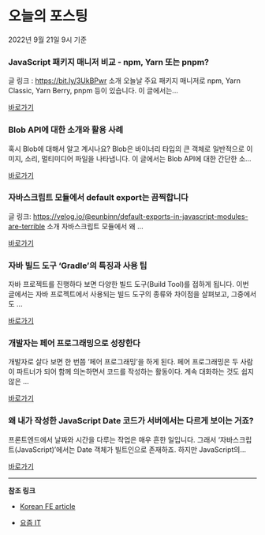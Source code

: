 # 오늘의 포스팅 
2022년 9월 21일 9시 기준 

###  JavaScript 패키지 매니저 비교 - npm, Yarn 또는 pnpm? 

 글 링크 : https://bit.ly/3UkBPwr 소개 오늘날 주요 패키지 매니저로 npm, Yarn Classic, Yarn Berry, pnpm 등이 있습니다. 이 글에서는... 

 [바로가기](https://kofearticle.substack.com/p/korean-fe-article-javascript-npm) 

###  Blob API에 대한 소개와 활용 사례 

 혹시 Blob에 대해서 알고 계시나요? Blob은 바이너리 타입의 큰 객체로 일반적으로 이미지, 소리, 멀티미디어 파일을 나타냅니다. 이 글에서는 Blob API에 대한 간단한 소... 

 [바로가기](https://kofearticle.substack.com/p/korean-fe-article-blob-api) 

###  자바스크립트 모듈에서 default export는 끔찍합니다 

 글 링크: https://velog.io/@eunbinn/default-exports-in-javascript-modules-are-terrible 소개 자바스크립트 모듈에서 왜 ... 

 [바로가기](https://kofearticle.substack.com/p/korean-fe-article-default-export) 

### 자바 빌드 도구 ‘Gradle’의 특징과 사용 팁 

 자바 프로젝트를 진행하다 보면 다양한 빌드 도구(Build Tool)를 접하게 됩니다. 이번 글에서는 자바 프로젝트에서 사용되는 빌드 도구의 종류와 차이점을 살펴보고, 그중에서도 ... 

 [바로가기](https://yozm.wishket.com/magazine/detail/1700/) 

### 개발자는 페어 프로그래밍으로 성장한다 

 개발자로 살다 보면 한 번쯤 ‘페어 프로그래밍’을 하게 된다. 페어 프로그래밍은 두 사람이 파트너가 되어 함께 의논하면서 코드를 작성하는 활동이다. 계속 대화하는 것도 쉽지 않은 ... 

 [바로가기](https://yozm.wishket.com/magazine/detail/1698/) 

### 왜 내가 작성한 JavaScript Date 코드가 서버에서는 다르게 보이는 거죠? 

 프론트엔드에서 날짜와 시간을 다루는 작업은 매우 흔한 일입니다. 그래서 ‘자바스크립트(JavaScript)’에서는 Date 객체가 빌트인으로 존재하죠. 하지만 JavaScript의... 

 [바로가기](https://yozm.wishket.com/magazine/detail/1695/) 

---

**참조 링크**

- [Korean FE article](https://kofearticle.substack.com) 

- [요즘 IT](https://yozm.wishket.com/magazine) 

